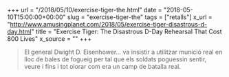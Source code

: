 +++
url = "/2018/05/10/exercise-tiger-the.html"
date = "2018-05-10T15:00:00+00:00"
slug = "exercise-tiger-the"
tags = ["retalls"]
x_url = "http://www.amusingplanet.com/2018/05/exercise-tiger-disastrous-d-day.html"
title = "Exercise Tiger: The Disastrous D-Day Rehearsal That Cost 800 Lives"
x_source = ""
+++


> El general Dwight D. Eisenhower… va insistir a utilitzar munició real en lloc de bales de fogueig per tal que els soldats poguessin sentir, veure i fins i tot olorar com era un camp de batalla real.

